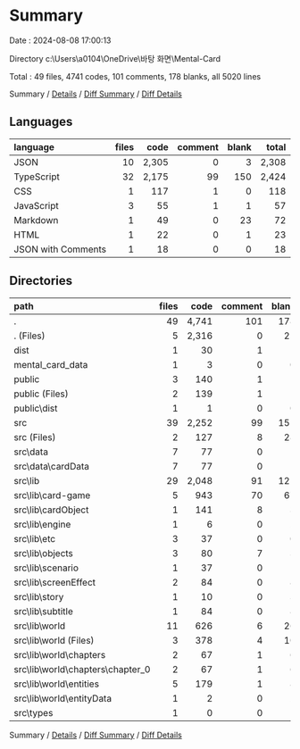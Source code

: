 # Summary

Date : 2024-08-08 17:00:13

Directory c:\\Users\\a0104\\OneDrive\\바탕 화면\\Mental-Card

Total : 49 files,  4741 codes, 101 comments, 178 blanks, all 5020 lines

Summary / [Details](details.md) / [Diff Summary](diff.md) / [Diff Details](diff-details.md)

## Languages
| language | files | code | comment | blank | total |
| :--- | ---: | ---: | ---: | ---: | ---: |
| JSON | 10 | 2,305 | 0 | 3 | 2,308 |
| TypeScript | 32 | 2,175 | 99 | 150 | 2,424 |
| CSS | 1 | 117 | 1 | 0 | 118 |
| JavaScript | 3 | 55 | 1 | 1 | 57 |
| Markdown | 1 | 49 | 0 | 23 | 72 |
| HTML | 1 | 22 | 0 | 1 | 23 |
| JSON with Comments | 1 | 18 | 0 | 0 | 18 |

## Directories
| path | files | code | comment | blank | total |
| :--- | ---: | ---: | ---: | ---: | ---: |
| . | 49 | 4,741 | 101 | 178 | 5,020 |
| . (Files) | 5 | 2,316 | 0 | 25 | 2,341 |
| dist | 1 | 30 | 1 | 1 | 32 |
| mental_card_data | 1 | 3 | 0 | 0 | 3 |
| public | 3 | 140 | 1 | 1 | 142 |
| public (Files) | 2 | 139 | 1 | 1 | 141 |
| public\\dist | 1 | 1 | 0 | 0 | 1 |
| src | 39 | 2,252 | 99 | 151 | 2,502 |
| src (Files) | 2 | 127 | 8 | 28 | 163 |
| src\\data | 7 | 77 | 0 | 1 | 78 |
| src\\data\\cardData | 7 | 77 | 0 | 1 | 78 |
| src\\lib | 29 | 2,048 | 91 | 121 | 2,260 |
| src\\lib\\card-game | 5 | 943 | 70 | 67 | 1,080 |
| src\\lib\\cardObject | 1 | 141 | 8 | 3 | 152 |
| src\\lib\\engine | 1 | 6 | 0 | 2 | 8 |
| src\\lib\\etc | 3 | 37 | 0 | 0 | 37 |
| src\\lib\\objects | 3 | 80 | 7 | 3 | 90 |
| src\\lib\\scenario | 1 | 37 | 0 | 1 | 38 |
| src\\lib\\screenEffect | 2 | 84 | 0 | 8 | 92 |
| src\\lib\\story | 1 | 10 | 0 | 3 | 13 |
| src\\lib\\subtitle | 1 | 84 | 0 | 8 | 92 |
| src\\lib\\world | 11 | 626 | 6 | 26 | 658 |
| src\\lib\\world (Files) | 3 | 378 | 4 | 10 | 392 |
| src\\lib\\world\\chapters | 2 | 67 | 1 | 6 | 74 |
| src\\lib\\world\\chapters\\chapter_0 | 2 | 67 | 1 | 6 | 74 |
| src\\lib\\world\\entities | 5 | 179 | 1 | 8 | 188 |
| src\\lib\\world\\entityData | 1 | 2 | 0 | 2 | 4 |
| src\\types | 1 | 0 | 0 | 1 | 1 |

Summary / [Details](details.md) / [Diff Summary](diff.md) / [Diff Details](diff-details.md)